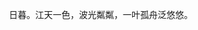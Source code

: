 <!--
  =====<< 卍 · Copyright · 卍 >>=====
  FileName: 001.md
  Directory: yu-long
  Author: Lokavit
  Birthtime: 2022/12/22 22:09:30
  -----
  Mtime: 2022/12/23 03:23:50
  WordCount: 23
  -----
  Copyright © 1911 - 2023 Lokavit
      卍 · 小僧過境　衆生甦醒 · 卍
  =====<< 卍 · Description · 卍 >>=====

-->
　　日暮。江天一色，波光粼粼，一叶孤舟泛悠悠。